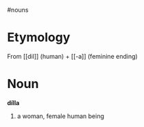 #nouns 
# Etymology
From [[dil]] (human) + [[-a]] (feminine ending)
# Noun
**dílla**
1. a woman, female human being